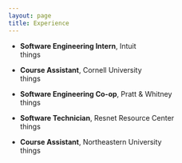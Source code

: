 ```yaml
---
layout: page
title: Experience
---
```

* **Software Engineering Intern**, Intuit  
things

* **Course Assistant**, Cornell University  
things

* **Software Engineering Co-op**, Pratt & Whitney  
things

* **Software Technician**, Resnet Resource Center  
things

* **Course Assistant**, Northeastern University  
things

